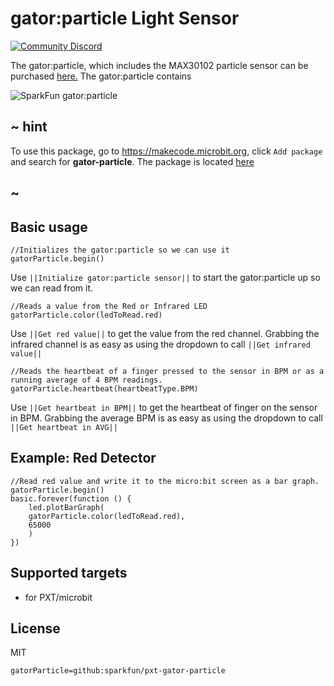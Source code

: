 # gator:particle Light Sensor

[![Community Discord](https://img.shields.io/discord/448979533891371018.svg)](https://aka.ms/makecodecommunity)

The gator:particle, which includes the MAX30102 particle sensor can be purchased [here.](https://www.sparkfun.com/products/15271)
The gator:particle contains

![SparkFun gator:particle](https://raw.githubusercontent.com/sparkfun/pxt-gator-particle/master/icon.png)  

## ~ hint

To use this package, go to https://makecode.microbit.org, click ``Add package`` and search for **gator-particle**. The package is located [here](https://makecode.microbit.org/pkg/sparkfun/pxt-gator-particle)

## ~

## Basic usage

```blocks
//Initializes the gator:particle so we can use it
gatorParticle.begin()
```

Use ``||Initialize gator:particle sensor||`` to start the gator:particle up so we can read from it.

```blocks
//Reads a value from the Red or Infrared LED
gatorParticle.color(ledToRead.red)
```

Use ``||Get red value||`` to get the value from the red channel. Grabbing the infrared channel is as easy as using the dropdown to call ``||Get infrared value||``

```blocks
//Reads the heartbeat of a finger pressed to the sensor in BPM or as a running average of 4 BPM readings.
gatorParticle.heartbeat(heartbeatType.BPM)
```

Use ``||Get heartbeat in BPM||`` to get the heartbeat of finger on the sensor in BPM. Grabbing the average BPM is as easy as using the dropdown to call ``||Get heartbeat in AVG||``

## Example: Red Detector

```blocks
//Read red value and write it to the micro:bit screen as a bar graph.
gatorParticle.begin()
basic.forever(function () {
    led.plotBarGraph(
    gatorParticle.color(ledToRead.red),
    65000
    )
})
```

## Supported targets

* for PXT/microbit

## License

MIT

```package
gatorParticle=github:sparkfun/pxt-gator-particle
```
